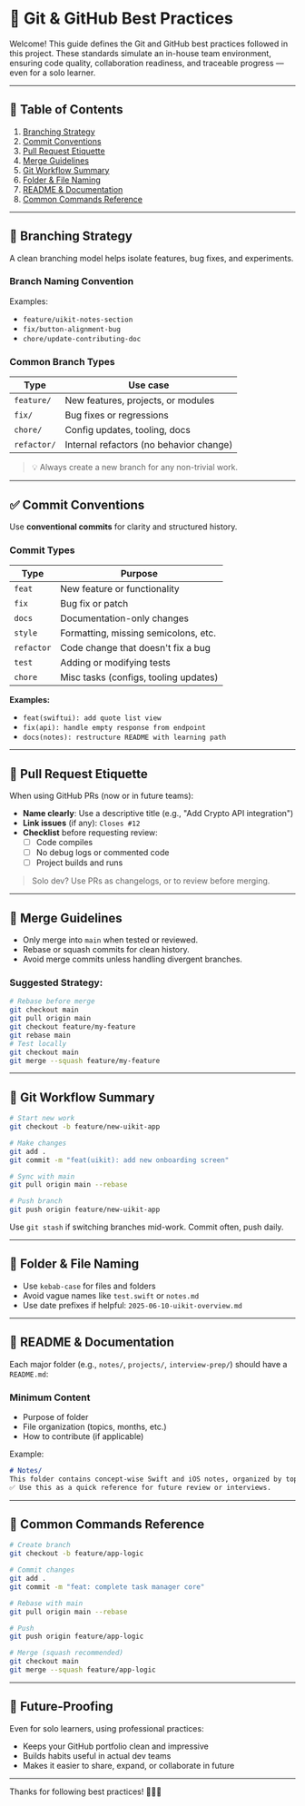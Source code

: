 # 🧾 Git & GitHub Best Practices

Welcome! This guide defines the Git and GitHub best practices followed in this project. These standards simulate an in-house team environment, ensuring code quality, collaboration readiness, and traceable progress — even for a solo learner.

---

## 🔖 Table of Contents

1. [Branching Strategy](#-branching-strategy)
2. [Commit Conventions](#commit-conventions)
3. [Pull Request Etiquette](#pull-request-etiquette)
4. [Merge Guidelines](#merge-guidelines)
5. [Git Workflow Summary](#git-workflow-summary)
6. [Folder & File Naming](#folder--file-naming)
7. [README & Documentation](#readme--documentation)
8. [Common Commands Reference](#common-commands-reference)

---

## 🌿 Branching Strategy

A clean branching model helps isolate features, bug fixes, and experiments.

### Branch Naming Convention

Examples:

- `feature/uikit-notes-section`
- `fix/button-alignment-bug`
- `chore/update-contributing-doc`

### Common Branch Types

| Type     | Use case                              |
|----------|----------------------------------------|
| `feature/` | New features, projects, or modules    |
| `fix/`     | Bug fixes or regressions             |
| `chore/`   | Config updates, tooling, docs        |
| `refactor/`| Internal refactors (no behavior change) |

> 💡 Always create a new branch for any non-trivial work.

---

## ✅ Commit Conventions

Use **conventional commits** for clarity and structured history.

### Commit Types

| Type       | Purpose                               |
|------------|----------------------------------------|
| `feat`     | New feature or functionality           |
| `fix`      | Bug fix or patch                       |
| `docs`     | Documentation-only changes             |
| `style`    | Formatting, missing semicolons, etc.   |
| `refactor` | Code change that doesn't fix a bug     |
| `test`     | Adding or modifying tests              |
| `chore`    | Misc tasks (configs, tooling updates)  |

**Examples:**

- `feat(swiftui): add quote list view`
- `fix(api): handle empty response from endpoint`
- `docs(notes): restructure README with learning path`

---

## 🚀 Pull Request Etiquette

When using GitHub PRs (now or in future teams):

- **Name clearly**: Use a descriptive title (e.g., "Add Crypto API integration")
- **Link issues** (if any): `Closes #12`
- **Checklist** before requesting review:
  - [ ] Code compiles
  - [ ] No debug logs or commented code
  - [ ] Project builds and runs

> Solo dev? Use PRs as changelogs, or to review before merging.

---

## 🔀 Merge Guidelines

- Only merge into `main` when tested or reviewed.
- Rebase or squash commits for clean history.
- Avoid merge commits unless handling divergent branches.

### Suggested Strategy:

```bash
# Rebase before merge
git checkout main
git pull origin main
git checkout feature/my-feature
git rebase main
# Test locally
git checkout main
git merge --squash feature/my-feature
````

---

## 📌 Git Workflow Summary

```bash
# Start new work
git checkout -b feature/new-uikit-app

# Make changes
git add .
git commit -m "feat(uikit): add new onboarding screen"

# Sync with main
git pull origin main --rebase

# Push branch
git push origin feature/new-uikit-app
```

Use `git stash` if switching branches mid-work.
Commit often, push daily.

---

## 📁 Folder & File Naming

* Use `kebab-case` for files and folders
* Avoid vague names like `test.swift` or `notes.md`
* Use date prefixes if helpful: `2025-06-10-uikit-overview.md`

---

## 📘 README & Documentation

Each major folder (e.g., `notes/`, `projects/`, `interview-prep/`) should have a `README.md`:

### Minimum Content

* Purpose of folder
* File organization (topics, months, etc.)
* How to contribute (if applicable)

Example:

```markdown
# Notes/
This folder contains concept-wise Swift and iOS notes, organized by topics and projects.  
✅ Use this as a quick reference for future review or interviews.
```

---

## 🧠 Common Commands Reference

```bash
# Create branch
git checkout -b feature/app-logic

# Commit changes
git add .
git commit -m "feat: complete task manager core"

# Rebase with main
git pull origin main --rebase

# Push
git push origin feature/app-logic

# Merge (squash recommended)
git checkout main
git merge --squash feature/app-logic
```

---

## 🧭 Future-Proofing

Even for solo learners, using professional practices:

* Keeps your GitHub portfolio clean and impressive
* Builds habits useful in actual dev teams
* Makes it easier to share, expand, or collaborate in future

---

Thanks for following best practices! 👨‍💻🍏
